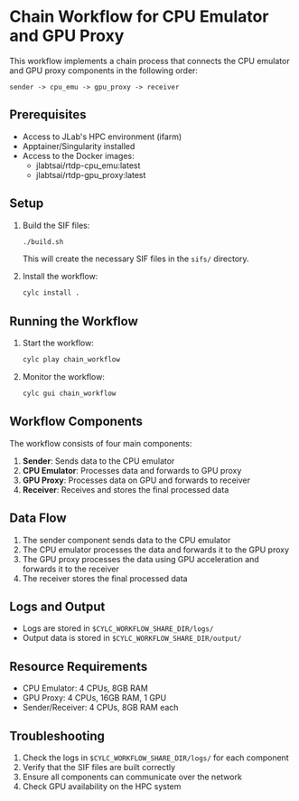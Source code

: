 # Chain Workflow for CPU Emulator and GPU Proxy

This workflow implements a chain process that connects the CPU emulator and GPU proxy components in the following order:

```
sender -> cpu_emu -> gpu_proxy -> receiver
```

## Prerequisites

- Access to JLab's HPC environment (ifarm)
- Apptainer/Singularity installed
- Access to the Docker images:
  - jlabtsai/rtdp-cpu_emu:latest
  - jlabtsai/rtdp-gpu_proxy:latest

## Setup

1. Build the SIF files:
   ```bash
   ./build.sh
   ```
   This will create the necessary SIF files in the `sifs/` directory.

2. Install the workflow:
   ```bash
   cylc install .
   ```

## Running the Workflow

1. Start the workflow:
   ```bash
   cylc play chain_workflow
   ```

2. Monitor the workflow:
   ```bash
   cylc gui chain_workflow
   ```

## Workflow Components

The workflow consists of four main components:

1. **Sender**: Sends data to the CPU emulator
2. **CPU Emulator**: Processes data and forwards to GPU proxy
3. **GPU Proxy**: Processes data on GPU and forwards to receiver
4. **Receiver**: Receives and stores the final processed data

## Data Flow

1. The sender component sends data to the CPU emulator
2. The CPU emulator processes the data and forwards it to the GPU proxy
3. The GPU proxy processes the data using GPU acceleration and forwards it to the receiver
4. The receiver stores the final processed data

## Logs and Output

- Logs are stored in `$CYLC_WORKFLOW_SHARE_DIR/logs/`
- Output data is stored in `$CYLC_WORKFLOW_SHARE_DIR/output/`

## Resource Requirements

- CPU Emulator: 4 CPUs, 8GB RAM
- GPU Proxy: 4 CPUs, 16GB RAM, 1 GPU
- Sender/Receiver: 4 CPUs, 8GB RAM each

## Troubleshooting

1. Check the logs in `$CYLC_WORKFLOW_SHARE_DIR/logs/` for each component
2. Verify that the SIF files are built correctly
3. Ensure all components can communicate over the network
4. Check GPU availability on the HPC system 